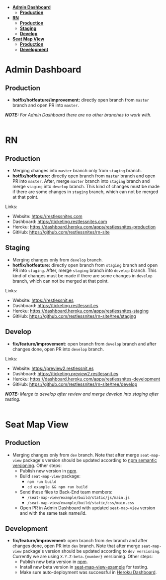 - [**Admin Dashboard**](#admin-dashboard)
  - [**Production**](#production)
- [**RN**](#rn)
  - [**Production**](#production-1)
  - [**Staging**](#staging)
  - [**Develop**](#develop)
- [**Seat Map View**](#seat-map-view)
  - [**Production**](#production-2)
  - [**Development**](#development)

# **Admin Dashboard**
## **Production**
- **hotfix/hotfeature/improvement:** directly open branch from `master` branch and open PR into `master`.

***NOTE:*** *For Admin Dashboard there are no other branches to work with.*  
&nbsp;  


# **RN**
## **Production**
- Merging changes into `master` branch only from `staging` branch.
- **hotfix/hotfeature:** directly open branch from `master` branch and open PR into `master`. After, merge `master` branch into `staging` branch and merge `staging` into `develop` branch. This kind of changes must be made if there are some changes in `staging` branch, which can not be merged at that point.

Links:
- Website: https://restlessnites.com
- Dashboard: https://ticketing.restlessnites.com
- Heroku: https://dashboard.heroku.com/apps/restlessnites-production
- GitHub: https://github.com/restlessnites/rn-site


## **Staging**
- Merging changes only from `develop` branch.
- **hotfix/hotfeature:** directly open branch from `staging` branch and open PR into `staging`. After, merge `staging` branch into `develop` branch. This kind of changes must be made if there are some changes in `develop` branch, which can not be merged at that point.

Links:
- Website: https://restlessnit.es
- Dashboard: https://ticketing.restlessnit.es
- Heroku: https://dashboard.heroku.com/apps/restlessnites-staging
- GitHub: https://github.com/restlessnites/rn-site/tree/staging


## **Develop**
- **fix/feature/improvement:** open branch from `develop` branch and after changes done, open PR into `develop` branch.

Links:
- Website: https://preview2.restlessnit.es
- Dashboard: https://ticketing.preview2.restlessnit.es
- Heroku: https://dashboard.heroku.com/apps/restlessnites-development
- GitHub: https://github.com/restlessnites/rn-site/tree/develop

***NOTE:*** *Merge to develop after review and merge develop into staging after testing.*  
&nbsp;  

# **Seat Map View**
## **Production**
- Merging changes only from `dev` branch. Note that after merge `seat-map-view` package's version should be updated according to [npm semantic versioning](https://docs.npmjs.com/about-semantic-versioning). Other steps:
  - Publish new version in [npm](https://www.npmjs.com/).
  - Build `seat-map-view` package:
    - `npm run build`
    - `cd example && npm run build`
  - Send these files to Back-End team members:
    - `/seat-map-view/example/build/static/js/main.js`
    - `/seat-map-view/example/build/static/css/main.css`
  - Open PR in Admin Dashboard with updated `seat-map-view` version and with the same task name/id.

## **Development**
- **fix/feature/improvement:** open branch from `dev` branch and after changes done, open PR into `dev` branch. Note that after merge `seat-map-view` package's version should be updated according to `dev versioning`. Currently we are using `X.Y.Z-beta.{number}` versioning. Other steps:
  - Publish new beta version in [npm](https://www.npmjs.com/).
  - Install new beta version in [seat-map-view-example](https://github.com/ft-worker/seat-map-view-example) for testing.
  - Make sure auto-deployment was successful in [Heroku Dashboard](https://dashboard.heroku.com/apps/seat-map-view).
